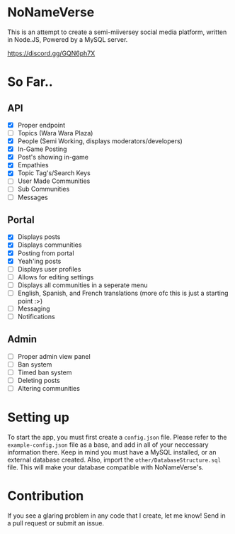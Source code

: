 # NoNameVerse

This is an attempt to create a semi-miiversey social media platform, written in Node.JS, Powered by a MySQL server.

https://discord.gg/GQN6ph7X

# So Far..
## API
- [x] Proper endpoint
- [ ] Topics (Wara Wara Plaza)
- [x] People (Semi Working, displays moderators/developers)
- [x] In-Game Posting
- [x] Post's showing in-game
- [x] Empathies
- [x] Topic Tag's/Search Keys
- [ ] User Made Communities
- [ ] Sub Communities
- [ ] Messages

## Portal
- [x] Displays posts
- [x] Displays communities
- [x] Posting from portal
- [x] Yeah'ing posts
- [ ] Displays user profiles
- [ ] Allows for editing settings
- [ ] Displays all communities in a seperate menu
- [ ] English, Spanish, and French translations (more ofc this is just a starting point :>)
- [ ] Messaging
- [ ] Notifications

## Admin
- [ ] Proper admin view panel
- [ ] Ban system
- [ ] Timed ban system
- [ ] Deleting posts
- [ ] Altering communities

# Setting up

To start the app, you must first create a `config.json` file. Please refer to the `example-config.json` file as a base, and add in all of your neccessary information there. Keep in mind you must have a MySQL installed, or an external database created. Also, import the `other/DatabaseStructure.sql` file. This will make your database compatible with NoNameVerse's.

# Contribution

If you see a glaring problem in any code that I create, let me know! Send in a pull request or submit an issue.
